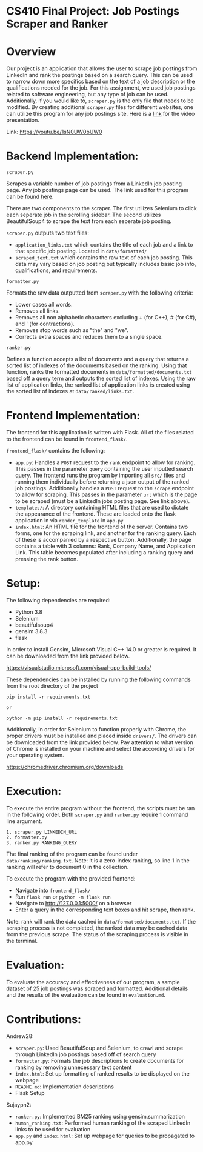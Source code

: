 # **CS410 Final Project: Job Postings Scraper and Ranker**

# Overview
Our project is an application that allows the user to scrape job postings from LinkedIn and rank the postings based on a search query. This can be used to narrow down more specifics based on the text of a job description or the qualifications needed for the job. For this assignment, we used job postings related to software engineering, but any type of job can be used. Additionally, if you would like to, `scraper.py` is the only file that needs to be modified. By creating additional `scraper.py` files for different websites, one can utilize this program for any job postings site. Here is a [link](https://youtu.be/1sN0UW0bUW0) for the video presentation.

Link: https://youtu.be/1sN0UW0bUW0


# Backend Implementation:
`scraper.py`

Scrapes a variable number of job postings from a LinkedIn job posting page. Any job postings page can be used. The link used for this program can be found [here](https://www.linkedin.com/jobs/search?keywords=software%20engineering&location=&geoId=&trk=homepage-jobseeker_jobs-search-bar_search-submit&position=1&pageNum=0). 

There are two components to the scraper. The first utilizes Selenium to click each seperate job in the scrolling sidebar. The second utilizes BeautifulSoup4 to scrape the text from each seperate job posting. 

`scraper.py` outputs two text files:
- `application_links.txt` which contains the title of each job and a link to that specific job posting. Located in `data/formatted/`
- `scraped_text.txt` which contains the raw text of each job posting. This data may vary based on job posting but typically includes basic job info, qualifications, and requirements.

`formatter.py`

Formats the raw data outputted from `scraper.py` with the following criteria:
- Lower cases all words.
- Removes all links.
- Removes all non alphabetic characters excluding + (for C++), # (for C#), and ' (for contractions).
- Removes stop words such as "the" and "we".
- Corrects extra spaces and reduces them to a single space.

`ranker.py`

Defines a function accepts a list of documents and a query that returns a sorted list of indexes of the documents based on the ranking. Using that function, ranks the formatted documents in `data/formatted/documents.txt` based off a query term and outputs the sorted list of indexes. Using the raw list of application links, the ranked list of application links is created using the sorted list of indexes at `data/ranked/links.txt`.

# Frontend Implementation:
The frontend for this application is written with Flask. All of the files related to the frontend can be found in `frontend_flask/`.

`frontend_flask/` contains the following:
- `app.py`: Handles a `POST` request to the `rank` endpoint to allow for ranking. This passes in the parameter `query` containing the user inputted search query. The frontend runs the program by importing all `src/` files and running them individually before returning a json output of the ranked job postings. Additionally handles a `POST` request to the `scrape` endpoint to allow for scraping. This passes in the parameter `url` which is the page to be scraped (must be a LinkedIn jobs posting page. See link above).
- `templates/`: A directory containing HTML files that are used to dictate the appearance of the frontend. These are loaded onto the flask application in via `render_template` in `app.py` 
- `index.html`: An HTML file for the frontend of the server. Contains two forms, one for the scraping link, and another for the ranking query. Each of these is accompanied by a respective button. Additionally, the page contains a table with 3 columns: Rank, Company Name, and Application Link. This table becomes populated after including a ranking query and pressing the rank button.

# Setup:
The following dependencies are required:
- Python 3.8
- Selenium
- beautifulsoup4
- gensim 3.8.3
- flask

In order to install Gensim, Microsoft Visual C++ 14.0 or greater is required. It can be downloaded from the link provided below.

https://visualstudio.microsoft.com/visual-cpp-build-tools/

These dependencies can be installed by running the following commands from the root directory of the project
```
pip install -r requirements.txt

or 

python -m pip install -r requirements.txt
```

Additionally, in order for Selenium to function properly with Chrome, the proper drivers must be installed and placed inside `drivers/`. The drivers can be downloaded from the link provided below. Pay attention to what version of Chrome is installed on your machine and select the according drivers for your operating system.  

https://chromedriver.chromium.org/downloads


# Execution:
To execute the entire program without the frontend, the scripts must be ran in the following order. Both `scraper.py` and `ranker.py` require 1 command line argument.

```
1. scraper.py LINKEDIN_URL
2. formatter.py
3. ranker.py RANKING_QUERY
```

The final ranking of the program can be found under `data/ranking/ranking.txt`. Note: it is a zero-index ranking, so line 1 in the ranking will refer to document 0 in the collection.

To execute the program with the provided frontend:
- Navigate into `frontend_flask/`
- Run `flask run` or `python -m flask run`
- Navigate to http://127.0.0.1:5000/ on a browser
- Enter a query in the corresponding text boxes and hit scrape, then rank.

Note: rank will rank the data cached in `data/formatted/documents.txt`. If the scraping process is not completed, the ranked data may be cached data from the previous scrape. The status of the scraping process is visible in the terminal. 

# Evaluation:
To evaluate the accuracy and effectiveness of our program, a sample dataset of 25 job postings was scraped and formatted. Additional details and the results of the evaluation can be found in `evaluation.md`.

# Contributions:
Andrew28:
- `scraper.py`: Used BeautifulSoup and Selenium, to crawl and scrape through LinkedIn job postings based off of search query
- `formatter.py`: Formats the job descriptions to create documents for ranking by removing unnecessary text content
- `index.html`: Set up formatting of ranked results to be displayed on the webpage
- `README.md`: Implementation descriptions
- Flask Setup

Sujaypn2:
- `ranker.py`: Implemented BM25 ranking using gensim.summarization
- `human_ranking.txt`: Performed human ranking of the scraped LinkedIn links to be used for evaluation
- `app.py` and `index.html`: Set up webpage for queries to be propagated to app.py

